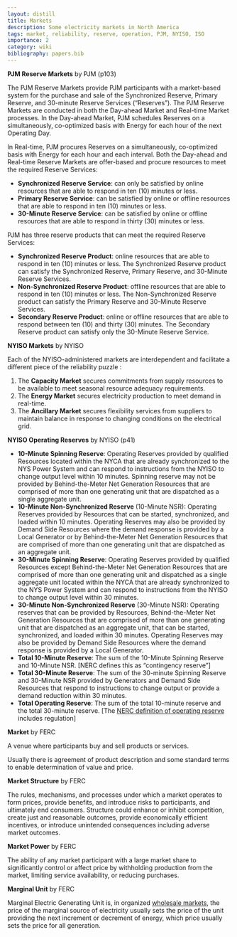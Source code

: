 ```yaml
---
layout: distill
title: Markets
description: Some electricity markets in North America
tags: market, reliability, reserve, operation, PJM, NYISO, ISO
importance: 2
category: wiki
bibliography: papers.bib
---
```


**PJM Reserve Markets** by PJM <d-cite key="pjm2024m11"></d-cite> (p103)

The PJM Reserve Markets provide PJM participants with a market-based system for the purchase and sale of the Synchronized Reserve, Primary Reserve, and 30-minute Reserve Services (“Reserves”).
The PJM Reserve Markets are conducted in both the Day-ahead Market and Real-time Market processes.
In the Day-ahead Market, PJM schedules Reserves on a simultaneously, co-optimized basis with Energy for each hour of the next Operating Day.

In Real-time, PJM procures Reserves on a simultaneously, co-optimized basis with Energy for each hour and each interval.
Both the Day-ahead and Real-time Reserve Markets are offer-based and procure resources to meet the required Reserve Services:

- **Synchronized Reserve Service**: can only be satisfied by online resources that are able to respond in ten (10) minutes or less.
- **Primary Reserve Service**: can be satisfied by online or offline resources that are able to
  respond in ten (10) minutes or less.
- **30-Minute Reserve Service**: can be satisfied by online or offline resources that are able to
  respond in thirty (30) minutes or less.

PJM has three reserve products that can meet the required Reserve Services:

- **Synchronized Reserve Product**: online resources that are able to respond in ten (10) minutes or less. The Synchronized Reserve product can satisfy the Synchronized Reserve, Primary Reserve, and 30-Minute Reserve Services.
- **Non-Synchronized Reserve Product**: offline resources that are able to respond in ten (10) minutes or less. The Non-Synchronized Reserve product can satisfy the Primary Reserve and 30-Minute Reserve Services.
- **Secondary Reserve Product**: online or offline resources that are able to respond between ten (10) and thirty (30) minutes. The Secondary Reserve product can satisfy only the 30-Minute Reserve Service.

**NYISO Markets** by NYISO <d-cite key="nyiso2024clean"></d-cite>

Each of the NYISO-administered markets are interdependent and facilitate a different piece of the reliability puzzle :

1. The **Capacity Market** secures commitments from supply resources to be available to meet seasonal resource adequacy requirements.
2. The **Energy Market** secures electricity production to meet demand in real-time.
3. The **Ancillary Market** secures flexibility services from suppliers to maintain balance in response to changing conditions on the electrical grid.

**NYISO Operating Reserves** by NYISO <d-cite key="nyiso2024ancillary"></d-cite> (p41)

- **10-Minute Spinning Reserve**: Operating Reserves provided by qualified Resources located within the NYCA that are already synchronized to the NYS Power System and can respond to instructions from the NYISO to change output level within 10 minutes. Spinning reserve may not be provided by Behind-the-Meter Net Generation Resources that are comprised of more than one generating unit that are dispatched as a single aggregate unit.
- **10-Minute Non-Synchronized Reserve** (10-Minute NSR): Operating Reserves provided by Resources that can be started, synchronized, and loaded within 10 minutes. Operating Reserves may also be provided by Demand Side Resources where the demand response is provided by a Local Generator or by Behind-the-Meter Net Generation Resources that are comprised of more than one generating unit that are dispatched as an aggregate unit.
- **30-Minute Spinning Reserve**: Operating Reserves provided by qualified Resources except Behind-the-Meter Net Generation Resources that are comprised of more than one generating unit and dispatched as a single aggregate unit located within the NYCA that are already synchronized to the NYS Power System and can respond to instructions from the NYISO to change output level within 30 minutes.
- **30-Minute Non-Synchronized Reserve** (30-Minute NSR): Operating reserves that can be provided by Resources, Behind-the-Meter Net Generation Resources that are comprised of more than one generating unit that are dispatched as an aggregate unit, that can be started, synchronized, and loaded within 30 minutes. Operating Reserves may also be provided by Demand Side Resources where the demand response is provided by a Local Generator.
- **Total 10-Minute Reserve**: The sum of the 10-Minute Spinning Reserve and 10-Minute NSR. [NERC defines this as “contingency reserve”]
- **Total 30-Minute Reserve**: The sum of the 30-minute Spinning Reserve and 30-Minute NSR provided by Generators and Demand Side Resources that respond to instructions to change output or provide a demand reduction within 30 minutes.
- **Total Operating Reserve**: The sum of the total 10-minute reserve and the total 30-minute reserve. [The [NERC definition of operating reserve](/pswiki/operating-reserve) includes regulation]

**Market** <d-cite key="ferc2020glossary"></d-cite> by FERC

A venue where participants buy and sell products or services.

Usually there is agreement of product description and some standard terms to enable determination of value and price.

**Market Structure** <d-cite key="ferc2020glossary"></d-cite> by FERC

The rules, mechanisms, and processes under which a market operates to form prices, provide benefits, and introduce risks to participants, and ultimately end consumers. Structure could enhance or inhibit competition, create just and reasonable outcomes, provide economically efficient incentives, or introduce unintended consequences including adverse market outcomes.

**Market Power** <d-cite key="ferc2020glossary"></d-cite> by FERC

The ability of any market participant with a large market share to significantly control or affect price by withholding production from the market, limiting service availability, or reducing purchases.

**Marginal Unit** <d-cite key="ferc2020glossary"></d-cite> by FERC

Marginal Electric Generating Unit is, in organized [wholesale markets](/pswiki/wholesale-markets), the price of the marginal source of electricity usually sets the price of the unit providing the next increment or decrement of energy, which price usually sets the price for all generation.
